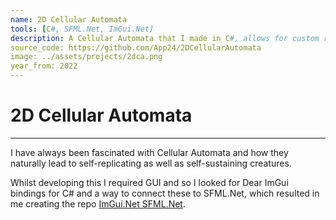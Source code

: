 ```yaml
---
name: 2D Cellular Automata
tools: [C#, SFML.Net, ImGui.Net]
description: A Cellular Automata that I made in C#, allows for custom rule sets and comes with presets.
source_code: https://github.com/App24/2DCellularAutomata
image: ../assets/projects/2dca.png
year_from: 2022
---
```


# 2D Cellular Automata

---

I have always been fascinated with Cellular Automata and how they naturally lead to self-replicating as well as self-sustaining creatures.

Whilst developing this I required GUI and so I looked for Dear ImGui bindings for C# and a way to connect these to SFML.Net, which resulted in me creating the repo [ImGui.Net SFML.Net](/projects/imguinetsfml).